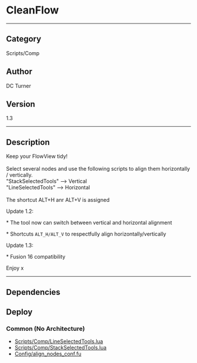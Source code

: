 # CleanFlow
___

## Category
Scripts/Comp

## Author
DC Turner

## Version
1.3

___

## Description
Keep your FlowView tidy!<br>
<br>
Select several nodes and use the following scripts to align them horizontally / vertically.<br>
"StackSelectedTools" --> Vertical <br>
"LineSelectedTools" --> Horizontal <br>
<br>
The shortcut ALT+H anr ALT+V is assigned
<p>Update 1.2:</p>
<p>* The tool now can switch between vertical and horizontal alignment</p>
<p>* Shortcuts <code>ALT_H/ALT_V</code> to respectfully align horizontally/vertically</p>
<p>Update 1.3:</p>
<p>* Fusion 16 compatibility </p>
Enjoy x

___

## Dependencies

## Deploy

### Common (No Architecture)

<ul>
<li><a href="https://gitlab.com/WeSuckLess/Reactor/-/blob/master/Atoms/com.DcTurner.CleanFlow/Scripts/Comp/LineSelectedTools.lua?ref_type=heads">Scripts/Comp/LineSelectedTools.lua</a></li>
<li><a href="https://gitlab.com/WeSuckLess/Reactor/-/blob/master/Atoms/com.DcTurner.CleanFlow/Scripts/Comp/StackSelectedTools.lua?ref_type=heads">Scripts/Comp/StackSelectedTools.lua</a></li>
<li><a href="https://gitlab.com/WeSuckLess/Reactor/-/blob/master/Atoms/com.DcTurner.CleanFlow/Config/align_nodes_conf.fu?ref_type=heads">Config/align_nodes_conf.fu</a></li>
</ul>
